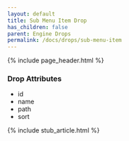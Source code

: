 ```yaml
---
layout: default
title: Sub Menu Item Drop
has_children: false
parent: Engine Drops
permalink: /docs/drops/sub-menu-item
---
```


{% include page_header.html %}

### Drop Attributes

- id
- name
- path
- sort

{% include stub_article.html %}
